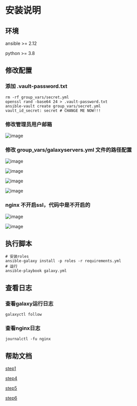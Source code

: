 # 安装说明
## 环境
ansible >= 2.12

python >= 3.8
## 修改配置
### 添加 .vault-password.txt
```
rm -rf group_vars/secret.yml
openssl rand -base64 24 > .vault-password.txt
ansible-vault create group_vars/secret.yml
vault_id_secret: secret # CHANGE ME NOW!!!
```
### 修改管理员用户邮箱
![image](https://github.com/ywj0101/galaxy-install/assets/55040324/c1f39f61-94c0-4c67-9137-fa74dc0bf217)

### 修改 group_vars/galaxyservers.yml 文件的路径配置
![image](https://github.com/ywj0101/galaxy-install/assets/55040324/ed3e5932-59d8-4b8f-8285-0574209fefd8)

![image](https://github.com/ywj0101/galaxy-install/assets/55040324/7daf47dd-6716-4163-b3f3-b3908ecd1d42)

![image](https://github.com/ywj0101/galaxy-install/assets/55040324/3af0daf4-d6df-4cef-9588-10aa6ff71765)

![image](https://github.com/ywj0101/galaxy-install/assets/55040324/4058d0aa-0bfb-4737-9335-077ae888cbdf)

### nginx 不开启ssl，代码中是不开启的
![image](https://github.com/ywj0101/galaxy-install/assets/55040324/e3d6ce15-059f-4fba-ad7a-bd66c7d6c343)

![image](https://github.com/ywj0101/galaxy-install/assets/55040324/5f3f9350-0e88-41d5-a4ae-1725fdad2c6f)
## 执行脚本
```
# 安装roles
ansible-galaxy install -p roles -r requirements.yml
# 运行
ansible-playbook galaxy.yml
```
## 查看日志
### 查看galaxy运行日志
```
galaxyctl follow
```
### 查看nginx日志
```
journalctl -fu nginx
```

## 帮助文档
[step1](https://training.galaxyproject.org/training-material/topics/admin/tutorials/ansible-galaxy/tutorial.html#requirements)

[step4](https://training.galaxyproject.org/training-material/topics/admin/tutorials/tus/tutorial.html)

[step5](https://training.galaxyproject.org/training-material/topics/admin/tutorials/cvmfs/tutorial.html)

[step6](https://training.galaxyproject.org/training-material/topics/admin/tutorials/apptainer/tutorial.html)
